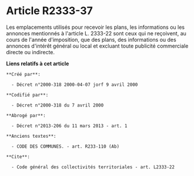 # Article R2333-37

Les emplacements utilisés pour recevoir les plans, les informations ou les annonces mentionnés à l'article L. 2333-22 sont
ceux qui ne reçoivent, au cours de l'année d'imposition, que des plans, des informations ou des annonces d'intérêt général ou
local et excluant toute publicité commerciale directe ou indirecte.

**Liens relatifs à cet article**

	**Créé par**:

	  - Décret n°2000-318 2000-04-07 jorf 9 avril 2000

	**Codifié par**:

	  - Décret n°2000-318 du 7 avril 2000

	**Abrogé par**:

	  - Décret n°2013-206 du 11 mars 2013 - art. 1

	**Anciens textes**:

	  - CODE DES COMMUNES. - art. R233-110 (Ab)

	**Cite**:

	  - Code général des collectivités territoriales - art. L2333-22
